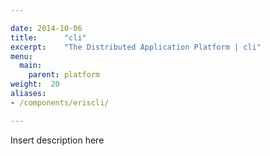 ```yaml
---

date: 2014-10-06
title:      "cli"
excerpt:    "The Distributed Application Platform | cli"
menu:
  main:
    parent: platform
weight:  20
aliases:
- /components/eriscli/

---
```



Insert description here